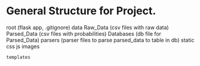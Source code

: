# General Structure for Project.

root
(flask app, .gitignore)
	data
		Raw_Data (csv files with raw data)
		Parsed_Data (csv files with probabilities)
		Databases (db file for Parsed_Data)
		parsers (parser files to parse parsed_data to table in db)
	static
		css
		js
		images
		
	templates
		

